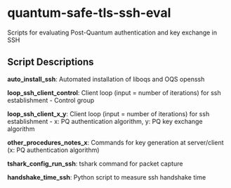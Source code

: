 # quantum-safe-tls-ssh-eval
Scripts for evaluating Post-Quantum authentication and key exchange in SSH

## Script Descriptions

**auto_install_ssh**: Automated installation of liboqs and OQS openssh

**loop_ssh_client_control**: Client loop (input =  number of iterations) for ssh establishment - Control group

**loop_ssh_client_x_y**: Client loop (input =  number of iterations) for ssh establishment - x: PQ authentication algorithm, y: PQ key exchange algorithm

**other_procedures_notes_x**: Commands for key generation at server/client (x: PQ authentication algorithm)

**tshark_config_run_ssh**: tshark command for packet capture

**handshake_time_ssh**: Python script to measure ssh handshake time
